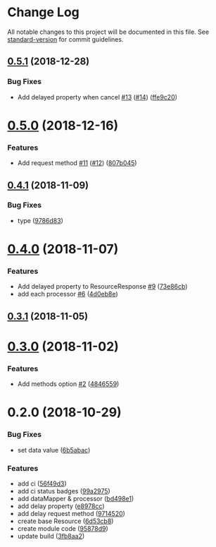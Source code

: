 # Change Log

All notable changes to this project will be documented in this file. See [standard-version](https://github.com/conventional-changelog/standard-version) for commit guidelines.

<a name="0.5.1"></a>
## [0.5.1](https://github.com/mya-ake/nuxt-resource-module/compare/v0.5.0...v0.5.1) (2018-12-28)


### Bug Fixes

* Add delayed property when cancel [#13](https://github.com/mya-ake/nuxt-resource-module/issues/13) ([#14](https://github.com/mya-ake/nuxt-resource-module/issues/14)) ([ffe9c20](https://github.com/mya-ake/nuxt-resource-module/commit/ffe9c20))



<a name="0.5.0"></a>
# [0.5.0](https://github.com/mya-ake/nuxt-resource-module/compare/v0.4.1...v0.5.0) (2018-12-16)


### Features

* Add request method [#11](https://github.com/mya-ake/nuxt-resource-module/issues/11) ([#12](https://github.com/mya-ake/nuxt-resource-module/issues/12)) ([807b045](https://github.com/mya-ake/nuxt-resource-module/commit/807b045))



<a name="0.4.1"></a>
## [0.4.1](https://github.com/mya-ake/nuxt-resource-module/compare/v0.4.0...v0.4.1) (2018-11-09)


### Bug Fixes

* type ([9786d83](https://github.com/mya-ake/nuxt-resource-module/commit/9786d83))



<a name="0.4.0"></a>
# [0.4.0](https://github.com/mya-ake/nuxt-resource-module/compare/v0.3.1...v0.4.0) (2018-11-07)


### Features

* Add delayed property to ResourceResponse [#9](https://github.com/mya-ake/nuxt-resource-module/issues/9) ([73e86cb](https://github.com/mya-ake/nuxt-resource-module/commit/73e86cb))
* add each processor [#6](https://github.com/mya-ake/nuxt-resource-module/issues/6) ([4d0eb8e](https://github.com/mya-ake/nuxt-resource-module/commit/4d0eb8e))



<a name="0.3.1"></a>
## [0.3.1](https://github.com/mya-ake/nuxt-resource-module/compare/v0.3.0...v0.3.1) (2018-11-05)



<a name="0.3.0"></a>
# [0.3.0](https://github.com/mya-ake/nuxt-resource-module/compare/v0.2.5...v0.3.0) (2018-11-02)


### Features

* Add methods option [#2](https://github.com/mya-ake/nuxt-resource-module/issues/2) ([4846559](https://github.com/mya-ake/nuxt-resource-module/commit/4846559))



<a name="0.2.0"></a>
# 0.2.0 (2018-10-29)


### Bug Fixes

* set data value ([6b5abac](https://github.com/mya-ake/nuxt-resource-module/commit/6b5abac))


### Features

* add ci ([56f49d3](https://github.com/mya-ake/nuxt-resource-module/commit/56f49d3))
* add ci status badges ([99a2975](https://github.com/mya-ake/nuxt-resource-module/commit/99a2975))
* add dataMapper & processor ([bd498e1](https://github.com/mya-ake/nuxt-resource-module/commit/bd498e1))
* add delay property ([e8978cc](https://github.com/mya-ake/nuxt-resource-module/commit/e8978cc))
* add delay request method ([9714520](https://github.com/mya-ake/nuxt-resource-module/commit/9714520))
* create base Resource ([6d53cb8](https://github.com/mya-ake/nuxt-resource-module/commit/6d53cb8))
* create module code ([95878d9](https://github.com/mya-ake/nuxt-resource-module/commit/95878d9))
* update build ([3fb8aa2](https://github.com/mya-ake/nuxt-resource-module/commit/3fb8aa2))
